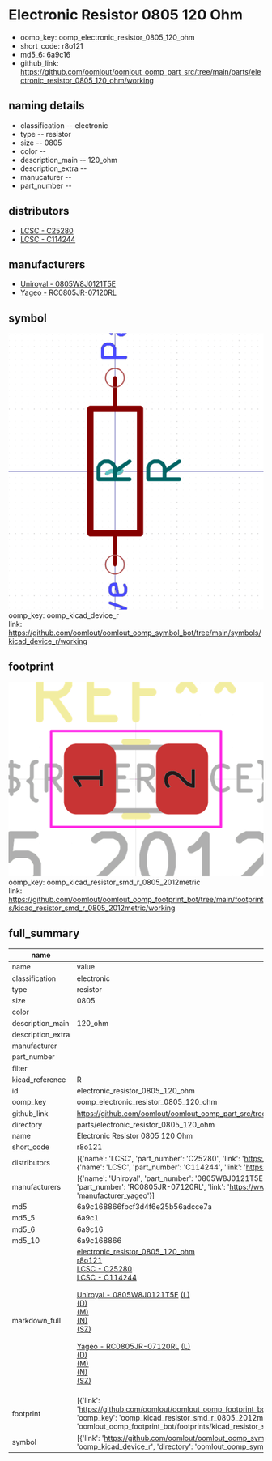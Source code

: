 # Electronic Resistor 0805 120 Ohm

  
* oomp_key: oomp_electronic_resistor_0805_120_ohm 
* short_code: r8o121
* md5_6: 6a9c16  
* github_link: https://github.com/oomlout/oomlout_oomp_part_src/tree/main/parts/electronic_resistor_0805_120_ohm/working  
## naming details
* classification -- electronic
* type -- resistor
* size -- 0805
* color -- 
* description_main -- 120_ohm
* description_extra -- 
* manucaturer -- 
* part_number -- 

## distributors
* [LCSC - C25280](https://lcsc.com/product-detail/C25280.html)  
* [LCSC - C114244](https://lcsc.com/product-detail/C114244.html)  

## manufacturers
* [Uniroyal - 0805W8J0121T5E]()  
* [Yageo - RC0805JR-07120RL](https://www.yageo.com/en/Chart/Download/pdf/RC0805JR-07120RL)  

## symbol

![](symbol/0/working/working_600.png)  
oomp_key: oomp_kicad_device_r  
link: https://github.com/oomlout/oomlout_oomp_symbol_bot/tree/main/symbols/kicad_device_r/working  

## footprint

![](footprint/0/working/working_600.png)  
oomp_key: oomp_kicad_resistor_smd_r_0805_2012metric  
link: https://github.com/oomlout/oomlout_oomp_footprint_bot/tree/main/footprints/kicad_resistor_smd_r_0805_2012metric/working  

## full_summary
| name | value | 
| --- | --- | 
| name | value | 
| classification | electronic | 
| type | resistor | 
| size | 0805 | 
| color |  | 
| description_main | 120_ohm | 
| description_extra |  | 
| manufacturer |  | 
| part_number |  | 
| filter |  | 
| kicad_reference | R | 
| id | electronic_resistor_0805_120_ohm | 
| oomp_key | oomp_electronic_resistor_0805_120_ohm | 
| github_link | https://github.com/oomlout/oomlout_oomp_part_src/tree/main/parts/electronic_resistor_0805_120_ohm/working | 
| directory | parts/electronic_resistor_0805_120_ohm | 
| name | Electronic Resistor 0805 120 Ohm | 
| short_code | r8o121 | 
| distributors | [{'name': 'LCSC', 'part_number': 'C25280', 'link': 'https://lcsc.com/product-detail/C25280.html', 'id': 'distributor_lcsc'}, {'name': 'LCSC', 'part_number': 'C114244', 'link': 'https://lcsc.com/product-detail/C114244.html', 'id': 'distributor_lcsc'}] | 
| manufacturers | [{'name': 'Uniroyal', 'part_number': '0805W8J0121T5E', 'link': '', 'id': 'manufacturer_uniroyal'}, {'name': 'Yageo', 'part_number': 'RC0805JR-07120RL', 'link': 'https://www.yageo.com/en/Chart/Download/pdf/RC0805JR-07120RL', 'id': 'manufacturer_yageo'}] | 
| md5 | 6a9c168866fbcf3d4f6e25b56adcce7a | 
| md5_5 | 6a9c1 | 
| md5_6 | 6a9c16 | 
| md5_10 | 6a9c168866 | 
| markdown_full | [electronic_resistor_0805_120_ohm](https://github.com/oomlout/oomlout_oomp_part_src/tree/main/parts/electronic_resistor_0805_120_ohm/working)<br>[r8o121](https://github.com/oomlout/oomlout_oomp_part_src/tree/main/parts/electronic_resistor_0805_120_ohm/working)<br>[LCSC - C25280<br>](https://lcsc.com/product-detail/C25280.html)[LCSC - C114244<br>](https://lcsc.com/product-detail/C114244.html)<br>[Uniroyal - 0805W8J0121T5E]() [(L)<br>](https://www.lcsc.com/search?q=0805W8J0121T5E)[(D)<br>](https://www.digikey.com/en/products?,keywords=0805W8J0121T5E)[(M)<br>](https://www.mouser.com/Search/Refine?Keyword=0805W8J0121T5E)[(N)<br>](https://www.newark.com/search?st=0805W8J0121T5E)[(SZ)<br>](https://so.szlcsc.com/global.html?k=0805W8J0121T5E)<br>[Yageo - RC0805JR-07120RL](https://www.yageo.com/en/Chart/Download/pdf/RC0805JR-07120RL) [(L)<br>](https://www.lcsc.com/search?q=RC0805JR-07120RL)[(D)<br>](https://www.digikey.com/en/products?,keywords=RC0805JR-07120RL)[(M)<br>](https://www.mouser.com/Search/Refine?Keyword=RC0805JR-07120RL)[(N)<br>](https://www.newark.com/search?st=RC0805JR-07120RL)[(SZ)<br>](https://so.szlcsc.com/global.html?k=RC0805JR-07120RL)<br> | 
| footprint | [{'link': 'https://github.com/oomlout/oomlout_oomp_footprint_bot/tree/main/foootprntss/kicad_resistor_smd_r_0805_2012metric', 'oomp_key': 'oomp_kicad_resistor_smd_r_0805_2012metric', 'directory': 'oomlout_oomp_footprint_bot/footprints/kicad_resistor_smd_r_0805_2012metric//working/working.kicad_mod'}] | 
| symbol | [{'link': 'https://github.com/oomlout/oomlout_oomp_symbol_bot/tree/main/symbols/kicad_device_r', 'oomp_key': 'oomp_kicad_device_r', 'directory': 'oomlout_oomp_symbol_bot/symbols/kicad_device_r//working/working.kicad_sym'}] | 
